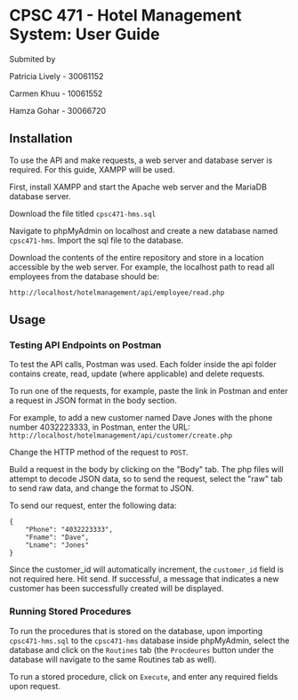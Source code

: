 # CPSC 471 - Hotel Management System: User Guide
Submited by

Patricia Lively - 30061152

Carmen Khuu - 10061552

Hamza Gohar - 30066720


## Installation

To use the API and make requests, a web server and database server is required. For this guide, XAMPP will be used.

First, install XAMPP and start the Apache web server and the MariaDB database server.

Download the file titled
```cpsc471-hms.sql```

Navigate to phpMyAdmin on localhost and create a new database named ```cpsc471-hms```. Import the sql file to the database.

Download the contents of the entire repository and store in a location accessible by the web server. For example, the localhost path to read all employees from the database should be:

```http://localhost/hotelmanagement/api/employee/read.php```

## Usage

### Testing API Endpoints on Postman
To test the API calls, Postman was used. Each folder inside the api folder contains create, read, update (where applicable) and delete requests.

To run one of the requests, for example, paste the link in Postman and enter a request in JSON format in the body section.

For example, to add a new customer named Dave Jones with the phone number 4032223333, in Postman, enter the URL:
```http://localhost/hotelmanagement/api/customer/create.php```

Change the HTTP method of the request to ```POST```.

Build a request in the body by clicking on the "Body" tab. The php files will attempt to decode JSON data, so to send the request, select the "raw" tab to send raw data, and change the format to JSON.

To send our request, enter the following data:

```
{
    "Phone": "4032223333",
    "Fname": "Dave",
    "Lname": "Jones"
}
```

Since the customer_id will automatically increment, the ```customer_id``` field is not required here. Hit send. If successful, a message that indicates a new customer has been successfully created will be displayed.

### Running Stored Procedures

To run the procedures  that is stored on the database, upon importing ```cpsc471-hms.sql``` to the ```cpsc471-hms``` database inside phpMyAdmin, select the database and click on the ```Routines``` tab (the ```Procdeures``` button under the database will navigate to the same Routines tab as well).

To run a stored procedure, click on ```Execute```, and enter any required fields upon request.